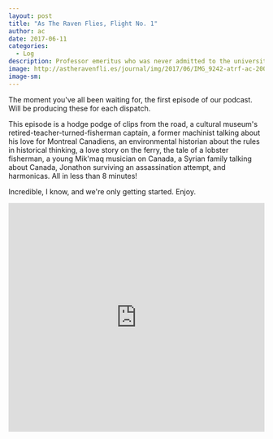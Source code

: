 ```yaml
---
layout: post
title: "As The Raven Flies, Flight No. 1"
author: ac
date: 2017-06-11
categories:
  - Log
description: Professor emeritus who was never admitted to the university.
image: http://astheravenfli.es/journal/img/2017/06/IMG_9242-atrf-ac-2000-web.jpg
image-sm:
---
```


The moment you've all been waiting for, the first episode of our podcast. Will be producing these for each dispatch. 

This episode is a hodge podge of clips from the road, a cultural museum's retired-teacher-turned-fisherman captain, a former machinist talking about his love for Montreal Canadiens, an environmental historian about the rules in historical thinking, a love story on the ferry, the tale of a lobster fisherman, a young Mik'maq musician on Canada, a Syrian family talking about Canada, Jonathon surviving an assassination attempt, and harmonicas. All in less than 8 minutes!

Incredible, I know, and we're only getting started. Enjoy.

<iframe width="100%" height="450" scrolling="no" frameborder="no" src="https://w.soundcloud.com/player/?url=https%3A//api.soundcloud.com/tracks/327551454&amp;auto_play=false&amp;hide_related=false&amp;show_comments=true&amp;show_user=true&amp;show_reposts=false&amp;visual=true"></iframe>

